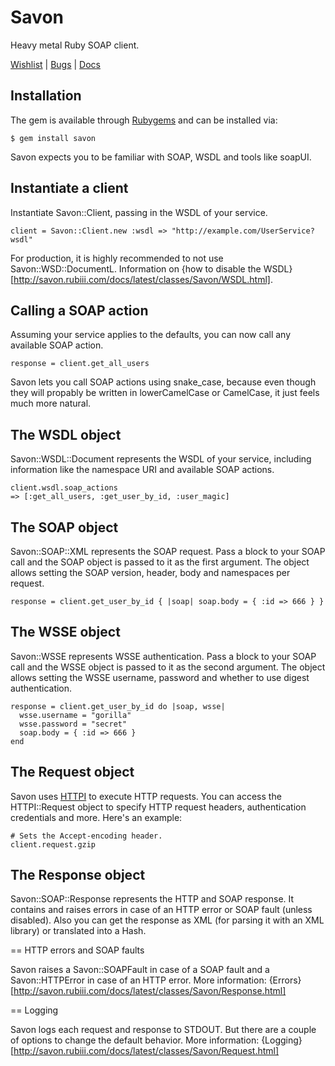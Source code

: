 Savon
=====

Heavy metal Ruby SOAP client.

[Wishlist](http://savon.uservoice.com) | [Bugs](http://github.com/rubiii/savon/issues) | [Docs](http://rubydoc.info/gems/savon)

Installation
------------

The gem is available through [Rubygems](http://rubygems.org/gems/savon) and can be installed via:

    $ gem install savon

Savon expects you to be familiar with SOAP, WSDL and tools like soapUI.

Instantiate a client
--------------------

Instantiate Savon::Client, passing in the WSDL of your service.

    client = Savon::Client.new :wsdl => "http://example.com/UserService?wsdl"

For production, it is highly recommended to not use Savon::WSD::DocumentL. Information on {how to disable the WSDL}[http://savon.rubiii.com/docs/latest/classes/Savon/WSDL.html].

Calling a SOAP action
---------------------

Assuming your service applies to the defaults, you can now call any available SOAP action.

    response = client.get_all_users

Savon lets you call SOAP actions using snake_case, because even though they will propably be written in lowerCamelCase or CamelCase, it just feels much more natural.

The WSDL object
---------------

Savon::WSDL::Document represents the WSDL of your service, including information like the namespace URI and available SOAP actions.

    client.wsdl.soap_actions
    => [:get_all_users, :get_user_by_id, :user_magic]

The SOAP object
---------------

Savon::SOAP::XML represents the SOAP request. Pass a block to your SOAP call and the SOAP object is passed to it as the first argument. The object allows setting the SOAP version, header, body and namespaces per request.

    response = client.get_user_by_id { |soap| soap.body = { :id => 666 } }

The WSSE object
---------------

Savon::WSSE represents WSSE authentication. Pass a block to your SOAP call and the WSSE object is passed to it as the second argument. The object allows setting the WSSE username, password and whether to use digest authentication.

    response = client.get_user_by_id do |soap, wsse|
      wsse.username = "gorilla"
      wsse.password = "secret"
      soap.body = { :id => 666 }
    end

The Request object
------------------

Savon uses [HTTPI](http://rubygems.org/gems/httpi) to execute HTTP requests. You can access the HTTPI::Request object to specify HTTP request headers, authentication credentials and more. Here's an example:

    # Sets the Accept-encoding header.
    client.request.gzip

The Response object
-------------------

Savon::SOAP::Response represents the HTTP and SOAP response. It contains and raises errors in case of an HTTP error or SOAP fault (unless disabled). Also you can get the response as XML (for parsing it with an XML library) or translated into a Hash.

== HTTP errors and SOAP faults

Savon raises a Savon::SOAPFault in case of a SOAP fault and a Savon::HTTPError in case of an HTTP error.
More information: {Errors}[http://savon.rubiii.com/docs/latest/classes/Savon/Response.html]

== Logging

Savon logs each request and response to STDOUT. But there are a couple of options to change the default behavior.
More information: {Logging}[http://savon.rubiii.com/docs/latest/classes/Savon/Request.html]
